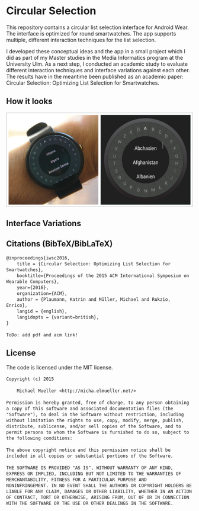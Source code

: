 # Circular Selection

This repository contains a circular list selection interface for Android
Wear. The interface is optimized for round smartwatches. The app supports 
multiple, different interaction techniques for the list selection.

I developed these conceptual ideas and the app in a small project which I did as 
part of my Master studies in the Media Informatics program at the University Ulm.
As a next step, I conducted an academic study to evaluate different interaction
techniques and interface variations against each other. The results have in
the meantime been published as an academic paper: 
Circular Selection: Optimizing List Selection for Smartwatches.


## How it looks

![Circular Selection](https://github.com/cmichi/circular-selection/raw/master/images/circular-selection.png)

## Interface Variations


## Citations (BibTeX/BibLaTeX)

	@inproceedings{iwsc2016,
		title = {Circular Selection: Optimizing List Selection for Smartwatches},
		booktitle={Proceedings of the 2015 ACM International Symposium on Wearable Computers},
		year={2016},
		organization={ACM},
		author = {Plaumann, Katrin and Müller, Michael and Rukzio, Enrico},
		langid = {english},
		langidopts = {variant=british},
	}

	ToDo: add pdf and acm link!

## License

The code is licensed under the MIT license.

	Copyright (c) 2015

		Michael Mueller <http://micha.elmueller.net/>

	Permission is hereby granted, free of charge, to any person obtaining
	a copy of this software and associated documentation files (the
	"Software"), to deal in the Software without restriction, including
	without limitation the rights to use, copy, modify, merge, publish,
	distribute, sublicense, and/or sell copies of the Software, and to
	permit persons to whom the Software is furnished to do so, subject to
	the following conditions:

	The above copyright notice and this permission notice shall be
	included in all copies or substantial portions of the Software.

	THE SOFTWARE IS PROVIDED "AS IS", WITHOUT WARRANTY OF ANY KIND,
	EXPRESS OR IMPLIED, INCLUDING BUT NOT LIMITED TO THE WARRANTIES OF
	MERCHANTABILITY, FITNESS FOR A PARTICULAR PURPOSE AND
	NONINFRINGEMENT. IN NO EVENT SHALL THE AUTHORS OR COPYRIGHT HOLDERS BE
	LIABLE FOR ANY CLAIM, DAMAGES OR OTHER LIABILITY, WHETHER IN AN ACTION
	OF CONTRACT, TORT OR OTHERWISE, ARISING FROM, OUT OF OR IN CONNECTION
	WITH THE SOFTWARE OR THE USE OR OTHER DEALINGS IN THE SOFTWARE.
